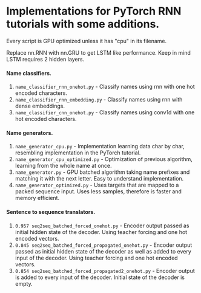# Implementations for PyTorch RNN tutorials with some additions.


Every script is GPU optimized unless it has "cpu" in its filename.

Replace nn.RNN with nn.GRU to get LSTM like performance. Keep in mind LSTM requires 2 hidden layers.


#### Name classifiers.
1. `name_classifier_rnn_onehot.py` - Classify names using rnn with one hot encoded characters.
2. `name_classifier_rnn_embedding.py` - Classify names using rnn with dense embeddings.
3. `name_classifier_cnn_onehot.py` - Classify names using conv1d with one hot encoded characters.

#### Name generators.
1. `name_generator_cpu.py` - Implementation learning data char by char, resembling implementation in the PyTorch tutorial.
2. `name_generator_cpu_optimized.py` - Optimization of previous algorithm, learning from the whole name at once.
3. `name_generator.py` - GPU batched algorithm taking name prefixes and matching it with the next letter. Easy to understand implementation.
4. `name_generator_optimized.py` - Uses targets that are mapped to a packed sequence input. Uses less samples, therefore is faster and memory efficient.

#### Sentence to sequence translators.
1. `0.957 seq2seq_batched_forced_onehot.py` - Encoder output passed as initial hidden state of the decoder. Using teacher forcing and one hot encoded vectors.
2. `0.845 seq2seq_batched_forced_propagated_onehot.py` - Encoder output passed as initial hidden state of the decoder as well as added to every input of the decoder. Using teacher forcing and one hot encoded vectors.
3. `0.854 seq2seq_batched_forced_propagated2_onehot.py` - Encoder output is added to every input of the decoder. Initial state of the decoder is empty.
